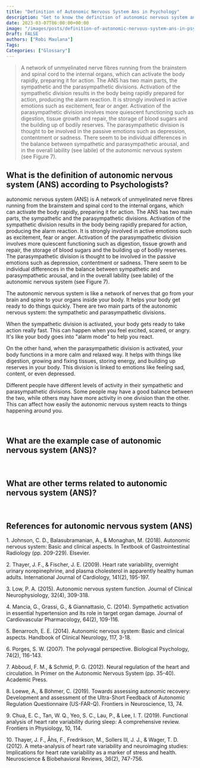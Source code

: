 ```yaml
---
title: "Definition of Autonomic Nervous System Ans in Psychology"
description: "Get to know the definition of autonomic nervous system ans according to psychologists."
date: 2023-03-07T06:00:00+00:00
image: "/images/posts/definition-of-autonomic-nervous-system-ans-in-psychology.jpg"
Draft: FALSE
authors: ["Robi Maulana"]
Tags: 
Categories: ["Glossary"]
---
```






> A network of unmyelinated nerve fibres running from the brainstem and spinal cord to the internal organs, which can activate the body rapidly, preparing it for action. The ANS has two main parts, the sympathetic and the parasympathetic divisions. Activation of the sympathetic division results in the body being rapidly prepared for action, producing the alarm reaction. It is strongly involved in active emotions such as excitement, fear or anger. Activation of the parasympathetic division involves more quiescent functioning such as digestion, tissue growth and repair, the storage of blood sugars and the building up of bodily reserves. The parasympathetic division is thought to be involved in the passive emotions such as depression, contentment or sadness. There seem to be individual differences in the balance between sympathetic and parasympathetic arousal, and in the overall lability (see labile) of the autonomic nervous system (see Figure 7).

## What is the definition of autonomic nervous system (ANS) according to Psychologists?

autonomic nervous system (ANS) is A network of unmyelinated nerve fibres running from the brainstem and spinal cord to the internal organs, which can activate the body rapidly, preparing it for action. The ANS has two main parts, the sympathetic and the parasympathetic divisions. Activation of the sympathetic division results in the body being rapidly prepared for action, producing the alarm reaction. It is strongly involved in active emotions such as excitement, fear or anger. Activation of the parasympathetic division involves more quiescent functioning such as digestion, tissue growth and repair, the storage of blood sugars and the building up of bodily reserves. The parasympathetic division is thought to be involved in the passive emotions such as depression, contentment or sadness. There seem to be individual differences in the balance between sympathetic and parasympathetic arousal, and in the overall lability (see labile) of the autonomic nervous system (see Figure 7).

The autonomic nervous system is like a network of nerves that go from your brain and spine to your organs inside your body. It helps your body get ready to do things quickly. There are two main parts of the autonomic nervous system: the sympathetic and parasympathetic divisions.

When the sympathetic division is activated, your body gets ready to take action really fast. This can happen when you feel excited, scared, or angry. It's like your body goes into "alarm mode" to help you react.

On the other hand, when the parasympathetic division is activated, your body functions in a more calm and relaxed way. It helps with things like digestion, growing and fixing tissues, storing energy, and building up reserves in your body. This division is linked to emotions like feeling sad, content, or even depressed.

Different people have different levels of activity in their sympathetic and parasympathetic divisions. Some people may have a good balance between the two, while others may have more activity in one division than the other. This can affect how easily the autonomic nervous system reacts to things happening around you.

 

## What are the example case of autonomic nervous system (ANS)?

 

## What are other terms related to autonomic nervous system (ANS)?

 

## References for autonomic nervous system (ANS)

1\. Johnson, C. D., Balasubramanian, A., & Monaghan, M. (2018). Autonomic nervous system: Basic and clinical aspects. In Textbook of Gastrointestinal Radiology (pp. 209-229). Elsevier.

2\. Thayer, J. F., & Fischer, J. E. (2009). Heart rate variability, overnight urinary norepinephrine, and plasma cholesterol in apparently healthy human adults. International Journal of Cardiology, 141(2), 195-197.

3\. Low, P. A. (2015). Autonomic nervous system function. Journal of Clinical Neurophysiology, 32(4), 309-318.

4\. Mancia, G., Grassi, G., & Giannattasio, C. (2014). Sympathetic activation in essential hypertension and its role in target organ damage. Journal of Cardiovascular Pharmacology, 64(2), 109-116.

5\. Benarroch, E. E. (2014). Autonomic nervous system: Basic and clinical aspects. Handbook of Clinical Neurology, 117, 3-18.

6\. Porges, S. W. (2007). The polyvagal perspective. Biological Psychology, 74(2), 116-143.

7\. Abboud, F. M., & Schmid, P. G. (2012). Neural regulation of the heart and circulation. In Primer on the Autonomic Nervous System (pp. 35-40). Academic Press.

8\. Loewe, A., & Böhmer, C. (2019). Towards assessing autonomic recovery: Development and assessment of the Ultra-Short Feedback of Autonomic Regulation Questionnaire (US-FAR-Q). Frontiers in Neuroscience, 13, 74.

9\. Chua, E. C., Tan, W. Q., Yeo, S. C., Lau, P., & Lee, I. T. (2019). Functional analysis of heart rate variability during sleep: A comprehensive review. Frontiers in Physiology, 10, 114.

10\. Thayer, J. F., Åhs, F., Fredrikson, M., Sollers III, J. J., & Wager, T. D. (2012). A meta-analysis of heart rate variability and neuroimaging studies: Implications for heart rate variability as a marker of stress and health. Neuroscience & Biobehavioral Reviews, 36(2), 747-756.

